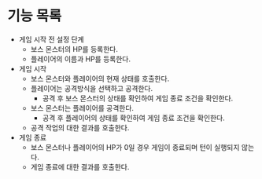 # 기능 목록
- 게임 시작 전 설정 단계
  - 보스 몬스터의 HP를 등록한다.
  - 플레이어의 이름과 HP를 등록한다.
- 게임 시작
  - 보스 몬스터와 플레이어의 현재 상태를 호출한다.
  - 플레이어는 공격방식을 선택하고 공격한다.
    - 공격 후 보스 몬스터의 상태를 확인하여 게임 종료 조건을 확인한다.
  - 보스 몬스터는 플레이어를 공격한다.
    - 공격 후 플레이어의 상태를 확인하여 게임 종료 조건을 확인한다.
  - 공격 작업의 대한 결과를 호출한다.
- 게임 종료
  - 보스 몬스터나 플레이어의 HP가 0일 경우 게임이 종료되며 턴이 실행되지 않는다.
  - 게임 종료에 대한 결과를 호출한다.


